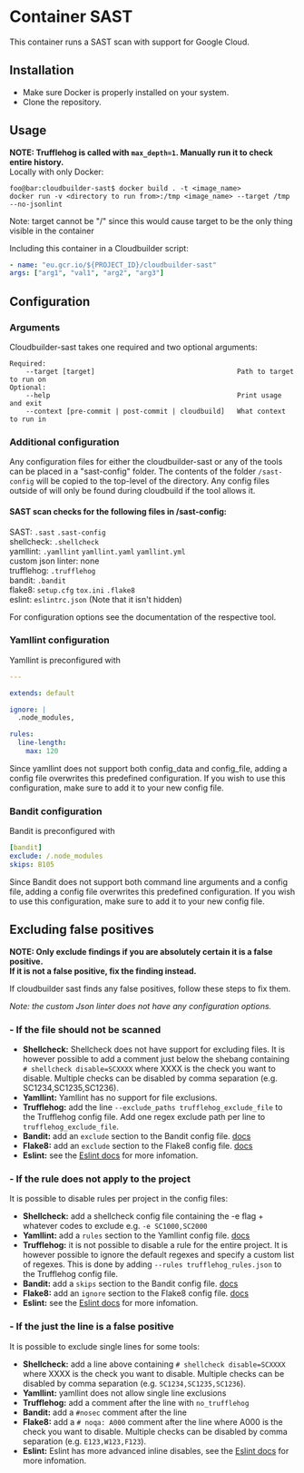 # Container SAST

This container runs a SAST scan with support for Google Cloud.

## Installation
* Make sure Docker is properly installed on your system.
* Clone the repository.
## Usage
**NOTE: Trufflehog is called with `max_depth=1`. Manually run it to check entire history.**  
Locally with only Docker: 

```shell script
foo@bar:cloudbuilder-sast$ docker build . -t <image_name>
docker run -v <directory to run from>:/tmp <image_name> --target /tmp --no-jsonlint
```
Note: target cannot be "/" since this would cause target to be the only thing visible in the container  

Including this container in a Cloudbuilder script:
```yaml
- name: "eu.gcr.io/${PROJECT_ID}/cloudbuilder-sast"
args: ["arg1", "val1", "arg2", "arg3"]
```

## Configuration
### Arguments
Cloudbuilder-sast takes one required and two optional arguments:  
```
Required:  
    --target [target]                                   Path to target to run on
Optional:
    --help                                              Print usage and exit
    --context [pre-commit | post-commit | cloudbuild]   What context to run in
```
### Additional configuration
Any configuration files for either the cloudbuilder-sast or any of the tools can be placed in a "sast-config" folder.
The contents of the folder `/sast-config` will be copied to the top-level of the directory.
Any config files outside of will only be found during cloudbuild if the tool allows it.  

#### SAST scan checks for the following files in /sast-config:
SAST:
`.sast` `.sast-config`  
shellcheck:
`.shellcheck`  
yamllint:
`.yamllint` `yamllint.yaml` `yamllint.yml`  
custom json linter:
none  
trufflehog:
`.trufflehog`  
bandit:
`.bandit`  
flake8:
`setup.cfg` `tox.ini` `.flake8`  
eslint:
`eslintrc.json` (Note that it isn't hidden)

For configuration options see the documentation of the respective tool.
### Yamllint configuration
Yamllint is preconfigured with 
```yaml
---

extends: default

ignore: |
  .node_modules,

rules: 
  line-length:
    max: 120
```
Since yamllint does not support both config_data and config_file, adding a config file overwrites this predefined 
configuration. If you wish to use this configuration, make sure to add it to your new config file.

### Bandit configuration
Bandit is preconfigured with 
```yaml
[bandit]
exclude: /.node_modules 
skips: B105
```
Since Bandit does not support both command line arguments and a config file, adding a config file overwrites this predefined 
configuration. If you wish to use this configuration, make sure to add it to your new config file.


## Excluding false positives
**NOTE: Only exclude findings if you are absolutely certain it is a false positive.**  
**If it is not a false positive, fix the finding instead.**
 
If cloudbuilder sast finds any false positives, follow these steps to fix them.  

*Note: the custom Json linter does not have any configuration options.*
### - If the file should not be scanned
* **Shellcheck:** Shellcheck does not have support for excluding files. It is however possible to add a comment just
 below the shebang containing `# shellcheck disable=SCXXXX` where XXXX is the check you want to disable. Multiple checks
 can be disabled by comma separation (e.g. SC1234,SC1235,SC1236).
* **Yamllint:** Yamllint has no support for file exclusions.
* **Trufflehog:** add the line `--exclude_paths trufflehog_exclude_file` to the Trufflehog config file. Add one regex 
exclude path per line to `trufflehog_exclude_file`.
* **Bandit:** add an `exclude` section to the Bandit config file.
 [docs](https://bandit.readthedocs.io/en/latest/config.html)
* **Flake8:** add an `exclude` section to the Flake8 config file.
 [docs](https://flake8.pycqa.org/en/latest/user/configuration.html)
* **Eslint:** see the
 [Eslint docs](https://eslint.org/docs/user-guide/configuring#configuration-based-on-glob-patterns) for more 
 infomation.

### - If the rule does not apply to the project
It is possible to disable rules per project in the config files:
* **Shellcheck:** add a shellcheck config file containing the -e flag + whatever codes to exclude e.g. `-e SC1000,SC2000`
* **Yamllint:** add a `rules` section to the Yamllint config file. [docs](https://yamllint.readthedocs.io/en/stable/configuration.html)
* **Trufflehog:** it is not possible to disable a rule for the entire project. It is however possible to ignore the 
default regexes and specify a custom list of regexes. This is done by adding `--rules trufflehog_rules.json` to the
Trufflehog config file.
* **Bandit:** add a `skips` section to the Bandit config file. [docs](https://bandit.readthedocs.io/en/latest/config.html)
* **Flake8:** add an `ignore` section to the Flake8 config file. [docs](https://flake8.pycqa.org/en/latest/user/configuration.html)
* **Eslint:** see the
 [Eslint docs](https://eslint.org/docs/user-guide/configuring#configuration-based-on-glob-patterns) for more 
 infomation.

### - If the just the line is a false positive
It is possible to exclude single lines for some tools:
* **Shellcheck:** add a line above containing `# shellcheck disable=SCXXXX` where XXXX is the check you want to disable.
 Multiple checks can be disabled by comma separation (e.g. `SC1234,SC1235,SC1236`).
* **Yamllint:** yamllint does not allow single line exclusions
* **Trufflehog:** add a comment after the line with `no_trufflehog`
* **Bandit:** add a `#nosec` comment after the line
* **Flake8:** add a `# noqa: A000` comment after the line where A000 is the check you want to disable. Multiple checks can 
be disabled by comma separation (e.g. `E123,W123,F123`).
* **Eslint:** Eslint has more advanced inline disables, see the
 [Eslint docs](https://eslint.org/docs/2.13.1/user-guide/configuring#disabling-rules-with-inline-comments) for more 
 infomation.
